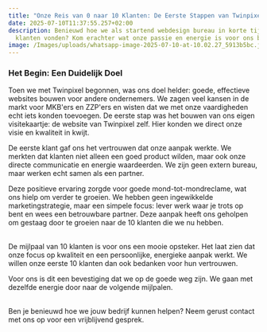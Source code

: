 ```yaml
---
title: "Onze Reis van 0 naar 10 Klanten: De Eerste Stappen van Twinpixel"
date: 2025-07-10T11:37:55.257+02:00
description: Benieuwd hoe we als startend webdesign bureau in korte tijd 10
  klanten vonden? Kom erachter wat onze passie en energie is voor ons bedrijf.
image: /Images/uploads/whatsapp-image-2025-07-10-at-10.02.27_5913b5bc.jpg
---
```

### Het Begin: Een Duidelijk Doel

Toen we met Twinpixel begonnen, was ons doel helder: goede, effectieve websites bouwen voor andere ondernemers. We zagen veel kansen in de markt voor MKB'ers en ZZP'ers en wisten dat we met onze vaardigheden echt iets konden toevoegen. De eerste stap was het bouwen van ons eigen visitekaartje: de website van Twinpixel zelf. Hier konden we direct onze visie en kwaliteit in kwijt.

De eerste klant gaf ons het vertrouwen dat onze aanpak werkte. We merkten dat klanten niet alleen een goed product wilden, maar ook onze directe communicatie en energie waardeerden. We zijn geen extern bureau, maar werken echt samen als een partner.

Deze positieve ervaring zorgde voor goede mond-tot-mondreclame, wat ons hielp om verder te groeien. We hebben geen ingewikkelde marketingstrategie, maar een simpele focus: lever werk waar je trots op bent en wees een betrouwbare partner. Deze aanpak heeft ons geholpen om gestaag door te groeien naar de 10 klanten die we nu hebben.

\
De mijlpaal van 10 klanten is voor ons een mooie opsteker. Het laat zien dat onze focus op kwaliteit en een persoonlijke, energieke aanpak werkt. We willen onze eerste 10 klanten dan ook bedanken voor hun vertrouwen.

Voor ons is dit een bevestiging dat we op de goede weg zijn. We gaan met dezelfde energie door naar de volgende mijlpalen.

\
Ben je benieuwd hoe we jouw bedrijf kunnen helpen? Neem gerust contact met ons op voor een vrijblijvend gesprek.